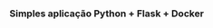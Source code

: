 <!doctype html>
  <head>
  <h3>Simples aplicação Python + Flask + Docker </h3>
  </head>
  <body>
    
  </body>
</html>
